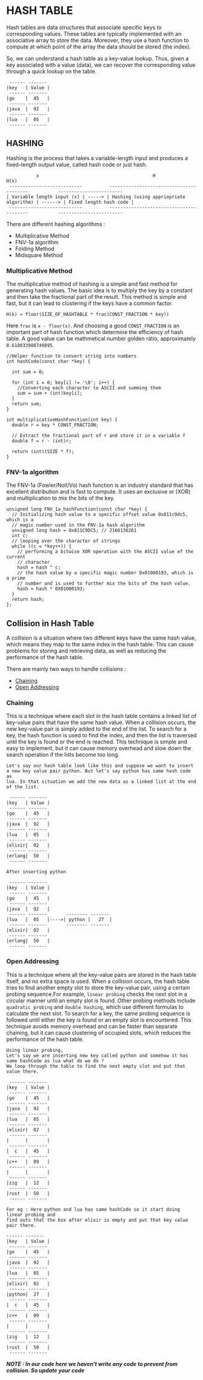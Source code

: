 # HASH TABLE
Hash tables are data structures that associate specific keys to corresponding values. These tables are typically implemented with an associative array to store the data. Moreover, they use a hash function to compute at which point of the array the data should be stored (the index).

So, we can understand a hash table as a key-value lookup. Thus, given a key associated with a value (data), we can recover the corresponding value through a quick lookup on the table.

```
 ------ -------
|key   | Value |
 ------ ------- 
|go    |  45   |
 ------ -------
|java  |  92   |
 ------ ------- 
|lua   |  05   |
 ------ -------
```

## HASHING 
Hashing is the process that takes a variable-length input and produces a fixed-length output value, called hash code or just hash.

```
           x                                          H                                           H(x)
 ---------------------------          ----------------------------------------           ------------------------
| Variable length input (x) | -----> | Hashing (using appriopriate algorithm) | ------> | Fixed length hash code | 
 ---------------------------          ----------------------------------------           ------------------------
```

There are different hashing algorithms :
* Multiplicative Method
* FNV-1a algorithm 
* Folding Method 
* Midsquare Method 

### Multiplicative Method 
The multiplicative method of hashing is a simple and fast method for generating hash values. The basic idea is to multiply the key by a constant and then take the fractional part of the result. This method is simple and fast, but it can lead to clustering if the keys have a common factor.

`H(k) = floor(SIZE_OF_HASHTABLE * frac(CONST_FRACTION * key))`

Here `frac` is `x - floor(x)`.
And choosing a good `CONST_FRACTION` is an important part of hash function which determine the efficiency of hash table. A good value can be mathmetical number golden ratio, approximately `0.618033988749895`.

```
//Helper function to convert string into numbers
int hashCode(const char *key) {

  int sum = 0;

  for (int i = 0; key[i] != '\0'; i++) {
    //Converting each character to ASCII and summing them  
    sum = sum + (int)key[i];
  }
  return sum;
}

int multiplicativeHashFunction(int key) {
  double r = key * CONST_FRACTION;

  // Extract the fractional part of r and store it in a variable f
  double f = r - (int)r;

  return (int)(SIZE * f);
}
```
### FNV-1a algorithm 
The FNV-1a (Fowler/Noll/Vo) hash function is an industry standard that has excellent distribution and is fast to compute. It uses an exclusive or (XOR) and multiplication to mix the bits of the key.

```
unsigned long FNV_1a_hashFunction(const char *key) {
  // Initializing hash value to a specific offset value 0x811c9dc5, which is a
  // magic number used in the FNV-1a hash algorithm
  unsigned long hash = 0x811C9DC5; // 2166136261
  int c;
  // looping over the character of strings
  while ((c = *key++)) {
    // performing a bitwise XOR operation with the ASCII value of the current
    // character
    hash = hash ^ c;
    // the hash value by a specific magic number 0x01000193, which is a prime
    // number and is used to further mix the bits of the hash value.
    hash = hash * 0X01000193;
  }
  return hash;
};
```
## Collision in Hash Table 
A collision is a situation where two different keys have the same hash value, which means they map to the same index in the hash table. This can cause problems for storing and retrieving data, as well as reducing the performance of the hash table.

There are mainly two ways to handle collisions :
* [Chaining](#chaining)
* [Open Addressing](#open-addressing)

### Chaining 
 This is a technique where each slot in the hash table contains a linked list of key-value pairs that have the same hash value. When a collision occurs, the new key-value pair is simply added to the end of the list. To search for a key, the hash function is used to find the index, and then the list is traversed until the key is found or the end is reached. This technique is simple and easy to implement, but it can cause memory overhead and slow down the search operation if the lists become too long.

```
Let's say our hash table look like this and suppose we want to insert a new key value pair python. But let's say python has same hash code as 
lua. In that situation we add the new data as a linked list at the end of the list.

 ------ -------
|key   | Value |
 ------ ------- 
|go    |  45   |
 ------ -------
|java  |  92   |
 ------ ------- 
|lua   |  05   |
 ------ -------
|elixir|  02   |
 ------ ------- 
|erlang|  50   |
 ------ -------

After inserting python

 ------ -------
|key   | Value |
 ------ ------- 
|go    |  45   |
 ------ -------
|java  |  92   |
 ------ -------       -------- -------
|lua   |  05   |---->| python |   27  |
 ------ -------       -------- -------
|elixir|  02   |
 ------ ------- 
|erlang|  50   |
 ------ -------

```

### Open Addressing 
This is a technique where all the key-value pairs are stored in the hash table itself, and no extra space is used. When a collision occurs, the hash table tries to find another empty slot to store the key-value pair, using a 
certain probing sequence.For example, `linear probing` checks the next slot in a circular manner until an empty slot is found. Other probing methods include `quadratic probing` and `double hashing`, which use different formulas to calculate the next slot. To search for a key, the same probing sequence is followed until either the key is found or an empty slot is encountered. This technique avoids memory overhead and can be faster than separate chaining, but it can cause clustering of occupied slots, which reduces the performance of the hash table.

```
Using linear probing,
Let's say we are inserting new key called python and somehow it has same hashCode as lua what do we do ?
We loop through the table to find the next empty slot and put that value there. 

 ------ -------
|key   | Value |
 ------ ------- 
|go    |  45   |
 ------ -------
|java  |  92   |
 ------ ------- 
|lua   |  05   |
 ------ -------
|elixir|  02   |
 ------ ------- 
|      |       |
 ------ -------
|  c   |  45   |
 ------ -------
|c++   |  09   |
 ------ ------- 
|      |       |
 ------ ------- 
|zig   |  12   |
 ------ ------- 
|rust  |  50   |
 ------ -------

For eg : Here python and lua has same hashCode so it start doing linear probing and 
find outs that the box after elixir is empty and put that key value pair there.

------ -------
|key   | Value |
 ------ ------- 
|go    |  45   |
 ------ -------
|java  |  92   |
 ------ ------- 
|lua   |  05   |
 ------ -------
|elixir|  02   |
 ------ ------- 
|python|  27   |
 ------ -------
|  c   |  45   |
 ------ -------
|c++   |  09   |
 ------ ------- 
|      |       |
 ------ ------- 
|zig   |  12   |
 ------ ------- 
|rust  |  50   |
 ------ -------

```

***NOTE : In our code here we haven't write any code to prevent from collision. So update your code***

